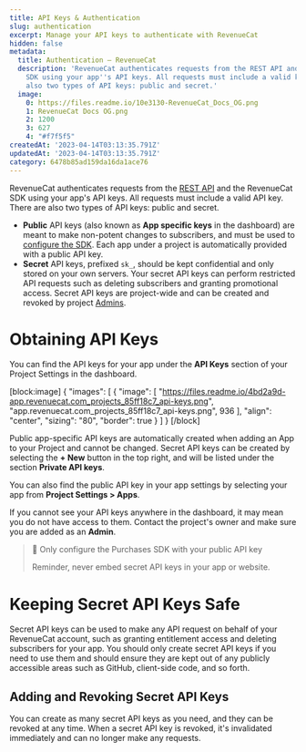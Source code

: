 ```yaml
---
title: API Keys & Authentication
slug: authentication
excerpt: Manage your API keys to authenticate with RevenueCat
hidden: false
metadata:
  title: Authentication – RevenueCat
  description: 'RevenueCat authenticates requests from the REST API and Purchases
    SDK using your app''s API keys. All requests must include a valid key. There are
    also two types of API keys: public and secret.'
  image:
    0: https://files.readme.io/10e3130-RevenueCat_Docs_OG.png
    1: RevenueCat Docs OG.png
    2: 1200
    3: 627
    4: "#f7f5f5"
createdAt: '2023-04-14T03:13:35.791Z'
updatedAt: '2023-04-14T03:13:35.791Z'
category: 6478b85ad159da16da1ace76
---
```

RevenueCat authenticates requests from the [REST API](https://docs.revenuecat.com/reference) and the RevenueCat SDK using your app's API keys. All requests must include a valid API key. There are also two types of API keys: public and secret.

- **Public** API keys (also known as **App specific keys** in the dashboard) are meant to make non-potent changes to subscribers, and must be used to [configure the SDK](doc:configuring-sdk). Each app under a project is automatically provided with a public API key.
- **Secret** API keys, prefixed `sk_`, should be kept confidential and only stored on your own servers. Your secret API keys can perform restricted API requests such as deleting subscribers and granting promotional access. Secret API keys are project-wide and can be created and revoked by project [Admins](doc:collaborators). 

# Obtaining API Keys

You can find the API keys for your app under the **API Keys** section of your Project Settings in the dashboard. 

[block:image]
{
  "images": [
    {
      "image": [
        "https://files.readme.io/4bd2a9d-app.revenuecat.com_projects_85ff18c7_api-keys.png",
        "app.revenuecat.com_projects_85ff18c7_api-keys.png",
        936
      ],
      "align": "center",
      "sizing": "80",
      "border": true
    }
  ]
}
[/block]



Public app-specific API keys are automatically created when adding an App to your Project and cannot be changed. Secret API keys can be created by selecting the **+ New** button in the top right, and will be listed under the section **Private API keys**. 

You can also find the public API key in your app settings by selecting your app from **Project Settings > Apps**.

If you cannot see your API keys anywhere in the dashboard, it may mean you do not have access to them. Contact the project's owner and make sure you are added as an **Admin**.

> 🚧 Only configure the Purchases SDK with your public API key
> 
> Reminder, never embed secret API keys in your app or website.

# Keeping Secret API Keys Safe

Secret API keys can be used to make any API request on behalf of your RevenueCat account, such as granting entitlement access and deleting subscribers for your app. You should only create secret API keys if you need to use them and should ensure they are kept out of any publicly accessible areas such as GitHub, client-side code, and so forth.

## Adding and Revoking Secret API Keys

You can create as many secret API keys as you need, and they can be revoked at any time. When a secret API key is revoked, it's invalidated immediately and can no longer make any requests.
